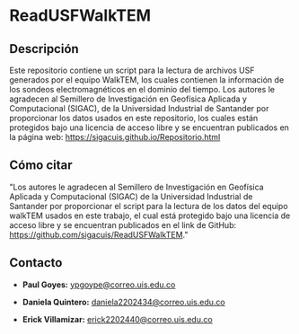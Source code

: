 # ReadUSFWalkTEM

## Descripción
Este repositorio contiene un script para la lectura de archivos USF generados por el equipo WalkTEM, los cuales contienen la información de los sondeos electromagnéticos en el dominio del tiempo. Los autores le agradecen al Semillero de Investigación en Geofísica Aplicada y Computacional (SIGAC), de la Universidad Industrial de Santander por proporcionar los datos usados en este repositorio, los cuales están protegidos bajo una licencia de acceso libre y se encuentran publicados en la página web: https://sigacuis.github.io/Repositorio.html

## Cómo citar
"Los autores le agradecen al Semillero de Investigación en Geofísica Aplicada y Computacional (SIGAC) de la Universidad Industrial de Santander por proporcionar el script para la lectura de los datos del equipo walkTEM usados en este trabajo, el cual está protegido bajo una licencia de acceso libre y se encuentran publicados en el link de GitHub: https://github.com/sigacuis/ReadUSFWalkTEM."

## Contacto

* **Paul Goyes:** ypgoype@correo.uis.edu.co

* **Daniela Quintero:** daniela2202434@correo.uis.edu.co

* **Erick Villamizar:** erick2202440@correo.uis.edu.co

